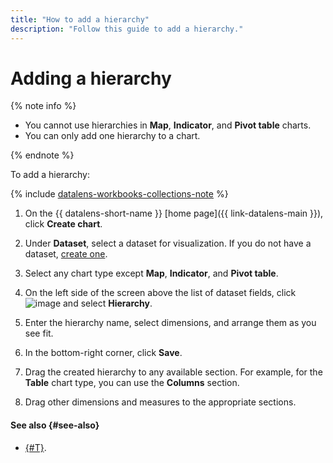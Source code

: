```yaml
---
title: "How to add a hierarchy"
description: "Follow this guide to add a hierarchy."
---
```


# Adding a hierarchy

{% note info %}

* You cannot use hierarchies in **Map**, **Indicator**, and **Pivot table** charts.
* You can only add one hierarchy to a chart.

{% endnote %}

To add a hierarchy:


{% include [datalens-workbooks-collections-note](../../../_includes/datalens/operations/datalens-workbooks-collections-note.md) %}



1. On the {{ datalens-short-name }} [home page]({{ link-datalens-main }}), click **Create chart**.
1. Under **Dataset**, select a dataset for visualization. If you do not have a dataset, [create one](../dataset/create.md).



1. Select any chart type except **Map**, **Indicator**, and **Pivot table**.
1. On the left side of the screen above the list of dataset fields, click ![image](../../../_assets/console-icons/plus.svg) and select **Hierarchy**.
1. Enter the hierarchy name, select dimensions, and arrange them as you see fit.
1. In the bottom-right corner, click **Save**.
1. Drag the created hierarchy to any available section. For example, for the **Table** chart type, you can use the **Columns** section.
1. Drag other dimensions and measures to the appropriate sections.

#### See also {#see-also}

* [{#T}](../../concepts/data-types.md#how-to-create-tree).
